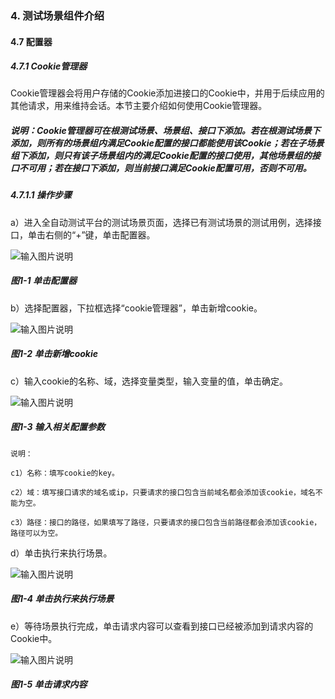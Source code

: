 ### 4. 测试场景组件介绍

#### 4.7 配置器

##### 4.7.1 Cookie管理器

Cookie管理器会将用户存储的Cookie添加进接口的Cookie中，并用于后续应用的其他请求，用来维持会话。本节主要介绍如何使用Cookie管理器。

##### 说明：Cookie管理器可在根测试场景、场景组、接口下添加。若在根测试场景下添加，则所有的场景组内满足Cookie配置的接口都能使用该Cookie；若在子场景组下添加，则只有该子场景组内的满足Cookie配置的接口使用，其他场景组的接口不可用；若在接口下添加，则当前接口满足Cookie配置可用，否则不可用。

##### 4.7.1.1 操作步骤

a）进入全自动测试平台的测试场景页面，选择已有测试场景的测试用例，选择接口，单击右侧的“+”键，单击配置器。

![输入图片说明](../../../images/SoFlu%E5%85%A8%E8%87%AA%E5%8A%A8%E6%B5%8B%E8%AF%95%E5%B9%B3%E5%8F%B0%E6%95%99%E7%A8%8B/4.%20%E6%B5%8B%E8%AF%95%E5%9C%BA%E6%99%AF%E7%BB%84%E4%BB%B6%E4%BB%8B%E7%BB%8D/7.%20%E9%85%8D%E7%BD%AE%E5%99%A8/image.png)

##### 图1-1 单击配置器

b）选择配置器，下拉框选择“cookie管理器”，单击新增cookie。

![输入图片说明](../../../images/SoFlu%E5%85%A8%E8%87%AA%E5%8A%A8%E6%B5%8B%E8%AF%95%E5%B9%B3%E5%8F%B0%E6%95%99%E7%A8%8B/4.%20%E6%B5%8B%E8%AF%95%E5%9C%BA%E6%99%AF%E7%BB%84%E4%BB%B6%E4%BB%8B%E7%BB%8D/7.%20%E9%85%8D%E7%BD%AE%E5%99%A8/1-2.png)

##### 图1-2 单击新增cookie

c）输入cookie的名称、域，选择变量类型，输入变量的值，单击确定。

![输入图片说明](../../../images/SoFlu%E5%85%A8%E8%87%AA%E5%8A%A8%E6%B5%8B%E8%AF%95%E5%B9%B3%E5%8F%B0%E6%95%99%E7%A8%8B/4.%20%E6%B5%8B%E8%AF%95%E5%9C%BA%E6%99%AF%E7%BB%84%E4%BB%B6%E4%BB%8B%E7%BB%8D/7.%20%E9%85%8D%E7%BD%AE%E5%99%A8/1-3.png)

##### 图1-3 输入相关配置参数

```
说明：

c1）名称：填写cookie的key。

c2）域：填写接口请求的域名或ip，只要请求的接口包含当前域名都会添加该cookie，域名不能为空。

c3）路径：接口的路径，如果填写了路径，只要请求的接口包含当前路径都会添加该cookie，路径可以为空。

```

d）单击执行来执行场景。

![输入图片说明](../../../images/SoFlu%E5%85%A8%E8%87%AA%E5%8A%A8%E6%B5%8B%E8%AF%95%E5%B9%B3%E5%8F%B0%E6%95%99%E7%A8%8B/4.%20%E6%B5%8B%E8%AF%95%E5%9C%BA%E6%99%AF%E7%BB%84%E4%BB%B6%E4%BB%8B%E7%BB%8D/7.%20%E9%85%8D%E7%BD%AE%E5%99%A8/1-4.png)

##### 图1-4 单击执行来执行场景

e）等待场景执行完成，单击请求内容可以查看到接口已经被添加到请求内容的Cookie中。

![输入图片说明](../../../images/SoFlu%E5%85%A8%E8%87%AA%E5%8A%A8%E6%B5%8B%E8%AF%95%E5%B9%B3%E5%8F%B0%E6%95%99%E7%A8%8B/4.%20%E6%B5%8B%E8%AF%95%E5%9C%BA%E6%99%AF%E7%BB%84%E4%BB%B6%E4%BB%8B%E7%BB%8D/7.%20%E9%85%8D%E7%BD%AE%E5%99%A8/1-5.png)

##### 图1-5 单击请求内容
